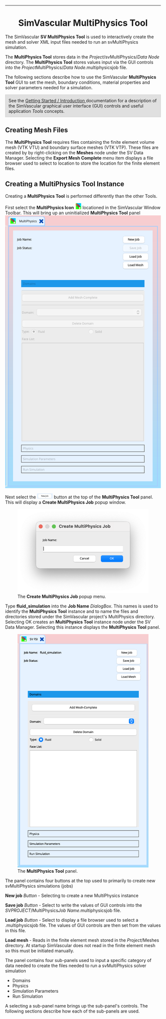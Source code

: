 <br>
<hr class="rounded">

<h1 id="sv_multiphysics_tool" style="text-align:center;"> SimVascular MultiPhysics Tool </h1>

The SimVascular <strong>SV MultiPhysics Tool</strong> is used to interactively create the mesh and solver XML input files
needed to run an svMultiPhysics simulation.

The <strong>MultiPhysics Tool</strong> stores data in the <i>Project</i>/svMultiPhysics/<i>Data Node</i> directory.
The <strong>MultiPhysics Tool</strong> stores values input via the GUI controls into the 
<i>Project</i>MultiPhysics/<i>Data Node</i>.multiphysicsjob file.

The following sections describe how to use the SimVascular <strong>MultiPhysics Tool</strong> GUI to set the
mesh, boundary conditions, material properties and solver parameters needed for a simulation.

<div style="background-color: #E0E0E0; padding: 10px; border: 1px solid #d0d0d0; border-left: 1px solid #d0d0d0">
See the <a href="#introduction"> Getting Started / Introduction </a> documentation for a description of the
SimVascular graphical user interface (GUI) controls and useful application <i>Tools</i> concepts.
</div>

<!--- --------------------------------------------------- --->
<!--- --------------- Creating Mesh Files --------------- --->
<!--- --------------------------------------------------- --->

<h2 id="sv_multiphysics_tool_mesh"> Creating Mesh Files </h2> 
The <strong>MultiPhysics Tool</strong> requires files containing the finite element volume mesh (VTK VTU) and 
boundary surface meshes (VTK VTP). These files are created by by right-clicking on the 
<strong>Meshes</strong> node under the SV Data Manager. Selecting the <strong>Export Mesh Complete</strong> 
menu item displays a file browser used to select to location to store the location for the finite element files.

<!--- ------------------------------------------------------------ --->
<!--- ---------- Creating an MultiPhysics Tool Instance ---------- --->
<!--- ------------------------------------------------------------ --->

<h2 id="sv_multiphysics_tool_create_instance"> Creating a MultiPhysics Tool Instance </h2> 

Creating a <strong>MultiPhysics Tool</strong> is performed differently than the other Tools. 

First select the <strong>MultiPhysics Icon</strong> 
<img src="/documentation/multi_physics/sv-multiphysics-tool/images/multiphysics-icon.png" height="20" width="20"> locationed in the SimVascular Window Toolbar. This will bring up an uninitialized <strong>MultiPhysics Tool</strong> panel 
<img class="svImg svImgSm" src="/documentation/multi_physics/sv-multiphysics-tool/images/multiphysics-blank-panel.png">

Next select the <img src="/documentation/multi_physics/sv-multiphysics-tool/images/multiphysics-new-job-button.png" width="10%"> button at the top of the <strong>MultiPhysics Tool</strong> panel. This will display a <strong>Create MultiPhysics Job</strong> popup window.

<figure>
<img class="svImg svImgSm" src="/documentation/multi_physics/sv-multiphysics-tool/images/create-job-popup.png">
<figcaption class="svCaption"> The <strong>Create MultiPhysics Job </strong> popup menu.  
</figcaption>
</figure>

Type <strong>fluid_simulation</strong> into the <strong>Job Name</strong> <i>DialogBox</i>. This names is used 
to identify the <strong>MultiPhysics Tool</strong> instance and to name the files and directories stored under the 
SimVascular project's MultiPhysics directory. Selecting OK creates an <strong>MultiPhysics Tool</strong> instance node under 
the SV Data Manager. Selecting this instance displays the <strong>MultiPhysics Tool</strong> panel.

<figure>
<img class="svImg svImgSm" src="/documentation/multi_physics/sv-multiphysics-tool/images/panel-intro.png">
<figcaption class="svCaption"> The <strong>MultiPhysics Tool</strong> panel.  
</figcaption>
</figure>

The panel contains four buttons at the top used to primarily to create new svMultiPhysics simulations (jobs)

<strong>New job</strong> <i>Button</i> - Selecting to create a new MultiPhysics instance

<strong>Save job</strong> <i>Button</i> - Select to write the values of GUI controls into the <i>SVPROJECT</i>/MultiPhysics<i>Job Name</i>.multiphysicsjob file.

<strong>Load job</strong> <i>Button</i> - Select to display a file browser used to select a .multiphysicsjob file. The 
values of GUI controls are then set from the values in this file. 

<strong>Load mesh</strong> - Reads in the finite element mesh stored in the <i>Project</i>/Meshes directory. At
startup SimVascular does not read in the finite element mesh so this must be initiated manually. 

The panel contains four sub-panels used to input a specific category of data needed to create the files
needed to run a svMultiPhysics solver simulation
<ul>
<li> Domains </li>
<li> Physics </li>
<li> Simulation Parameters </li>
<li> Run Simulation </li>
</ul>

A selecting a sub-panel name brings up the sub-panel's controls. The following sections describe how each of the 
sub-panels are used.



